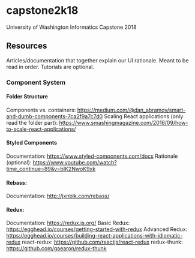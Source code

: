 # capstone2k18
University of Washington Informatics Capstone 2018

## Resources
Articles/documentation that together explain our UI rationale. Meant to be read in order. Tutorials are optional.

### Component System

#### Folder Structure
Components vs. containers: https://medium.com/@dan_abramov/smart-and-dumb-components-7ca2f9a7c7d0
Scaling React applications (only read the folder part): https://www.smashingmagazine.com/2016/09/how-to-scale-react-applications/

#### Styled Components
Documentation: https://www.styled-components.com/docs
Rationale (optional): https://www.youtube.com/watch?time_continue=89&v=bIK2NwoK9xk

#### Rebass:
Documentation: http://jxnblk.com/rebass/

#### Redux:
Documentation: https://redux.js.org/
Basic Redux: https://egghead.io/courses/getting-started-with-redux
Advanced Redux: https://egghead.io/courses/building-react-applications-with-idiomatic-redux
react-redux: https://github.com/reactjs/react-redux
redux-thunk: https://github.com/gaearon/redux-thunk

